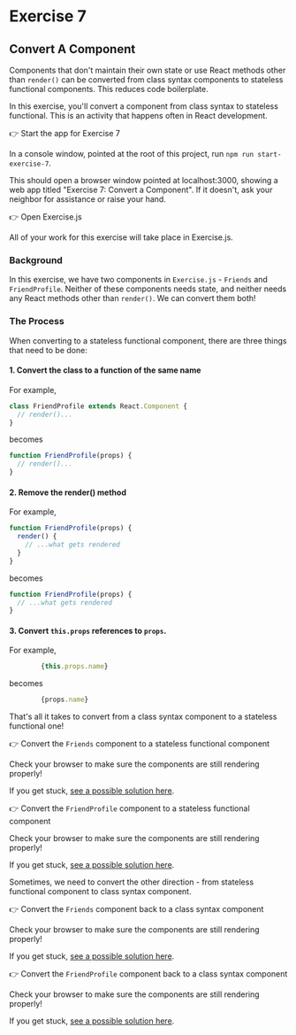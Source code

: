 # Exercise 7
## Convert A Component

Components that don't maintain their own state or use React methods other than `render()` can be converted from class syntax components to stateless functional components. This reduces code boilerplate.

In this exercise, you'll convert a component from class syntax to stateless functional. This is an activity that happens often in React development.

👉 Start the app for Exercise 7

In a console window, pointed at the root of this project, run `npm run start-exercise-7`.

This should open a browser window pointed at localhost:3000, showing a web app titled "Exercise 7: Convert a Component". If it doesn't, ask your neighbor for assistance or raise your hand.

👉 Open Exercise.js

All of your work for this exercise will take place in Exercise.js.

### Background

In this exercise, we have two components in `Exercise.js` - `Friends` and `FriendProfile`. Neither of these components needs state, and neither needs any React methods other than `render()`. We can convert them both!

### The Process

When converting to a stateless functional component, there are three things that need to be done:

#### 1. Convert the class to a function of the same name

For example, 

```jsx
class FriendProfile extends React.Component {
  // render()...
}
```

becomes

```jsx
function FriendProfile(props) {
  // render()...
}
```

#### 2. Remove the render() method

For example,

```jsx
function FriendProfile(props) {
  render() {
    // ...what gets rendered
  }
}
```

becomes

```jsx
function FriendProfile(props) {
  // ...what gets rendered
}
```

#### 3. Convert `this.props` references to `props`.

For example,

```jsx
        {this.props.name}
```

becomes

```jsx
        {props.name}
```

That's all it takes to convert from a class syntax component to a stateless functional one!

👉 Convert the `Friends` component to a stateless functional component

Check your browser to make sure the components are still rendering properly!

If you get stuck, [see a possible solution here](./SOLUTIONS.md#friends-to-stateless).

👉 Convert the `FriendProfile` component to a stateless functional component

Check your browser to make sure the components are still rendering properly!

If you get stuck, [see a possible solution here](./SOLUTIONS.md#friendprofile-to-stateless).

Sometimes, we need to convert the other direction - from stateless functional component to class syntax component.

👉 Convert the `Friends` component back to a class syntax component

Check your browser to make sure the components are still rendering properly!

If you get stuck, [see a possible solution here](./SOLUTIONS.md#friends-to-class).

👉 Convert the `FriendProfile` component back to a class syntax component

Check your browser to make sure the components are still rendering properly!

If you get stuck, [see a possible solution here](./SOLUTIONS.md#friendprofile-to-class).
